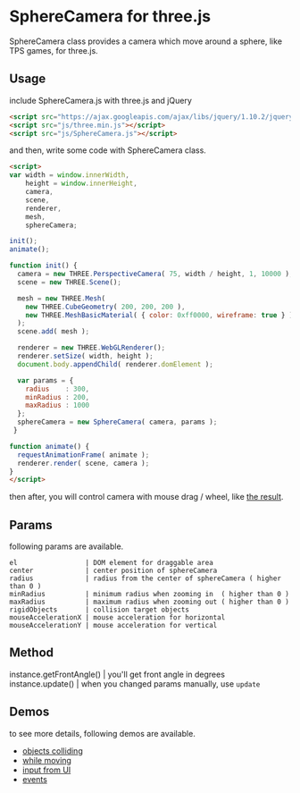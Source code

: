 SphereCamera for three.js
===========

SphereCamera class provides a camera which move around a sphere, like TPS games, for three.js.

## Usage

include SphereCamera.js with three.js and jQuery

```html
<script src="https://ajax.googleapis.com/ajax/libs/jquery/1.10.2/jquery.min.js"></script>
<script src="js/three.min.js"></script>
<script src="js/SphereCamera.js"></script>
```

and then, write some code with SphereCamera class.

```html
<script>
var width = window.innerWidth,
    height = window.innerHeight,
    camera,
    scene,
    renderer,
    mesh,
    sphereCamera;

init();
animate();

function init() {
  camera = new THREE.PerspectiveCamera( 75, width / height, 1, 10000 );
  scene = new THREE.Scene();

  mesh = new THREE.Mesh(
    new THREE.CubeGeometry( 200, 200, 200 ),
    new THREE.MeshBasicMaterial( { color: 0xff0000, wireframe: true } )
  );
  scene.add( mesh );

  renderer = new THREE.WebGLRenderer();
  renderer.setSize( width, height );
  document.body.appendChild( renderer.domElement );

  var params = {
    radius    : 300,
    minRadius : 200,
    maxRadius : 1000
  };
  sphereCamera = new SphereCamera( camera, params );
 }

function animate() {
  requestAnimationFrame( animate );
  renderer.render( scene, camera );
}
</script>
```

then after, you will control camera with mouse drag / wheel, like [the result](http://yomotsu.github.io/SphereCamera/example/demo1.html).

## Params

following params are available.

```
el                 | DOM element for draggable area
center             | center position of sphereCamera
radius             | radius from the center of sphereCamera ( higher than 0 )
minRadius          | minimum radius when zooming in  ( higher than 0 )
maxRadius          | maximum radius when zooming out ( higher than 0 )
rigidObjects       | collision target objects
mouseAccelerationX | mouse acceleration for horizontal
mouseAccelerationY | mouse acceleration for vertical
```

## Method

instance.getFrontAngle() | you'll get front angle in degrees
instance.update()        | when you changed params manually, use `update`

## Demos

to see more details, following demos are available.

- [objects colliding](http://yomotsu.github.io/SphereCamera/example/demo2.html)
- [while moving](http://yomotsu.github.io/SphereCamera/example/demo3.html)
- [input from UI](http://yomotsu.github.io/SphereCamera/example/demo4.html)
- [events](http://yomotsu.github.io/SphereCamera/example/demo5.html)